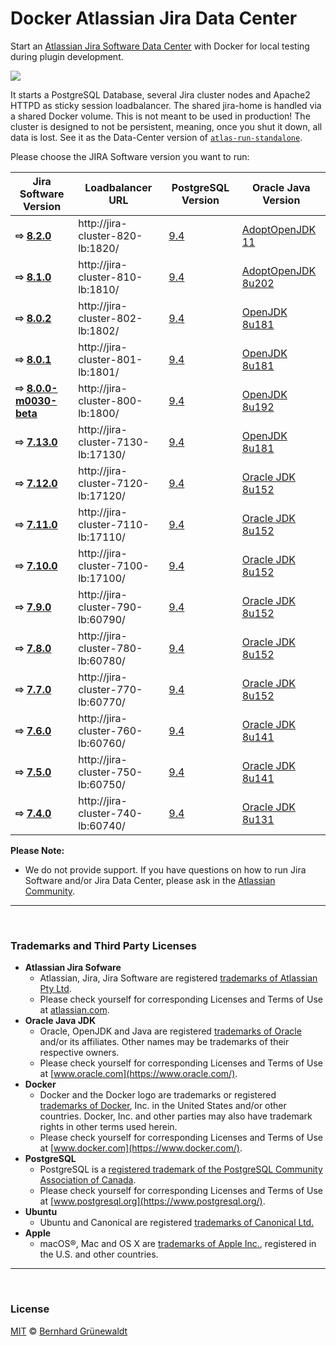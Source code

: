 # Docker Atlassian Jira Data Center

Start an [Atlassian Jira Software Data Center](https://de.atlassian.com/enterprise/data-center) with Docker for local testing during plugin development.

[![](https://codeclou.github.io/docker-atlassian-jira-data-center/img/github-product-logo-docker-atlassian-jira.png)](https://github.com/codeclou/docker-atlassian-jira-data-center)

It starts a PostgreSQL Database, several Jira cluster nodes and Apache2 HTTPD as sticky session loadbalancer. The shared jira-home is handled via a shared Docker volume. This is not meant to be used in production! The cluster is designed to not be persistent, meaning, once you shut it down, all data is lost. See it as the Data-Center version of [`atlas-run-standalone`](https://developer.atlassian.com/docs/developer-tools/working-with-the-sdk/command-reference/atlas-run-standalone).

Please choose the JIRA Software version you want to run:

<!-- | **⇨ [8.3.0-m0003](https://github.com/codeclou/docker-atlassian-jira-data-center/blob/master/8.3.0-m0003)** | http://jira-cluster-820-lb:1830/ | [9.4](https://hub.docker.com/_/postgres/) | [AdoptOpenJDK 11](https://github.com/codeclou/docker-atlassian-base-images/blob/jira-software-8.3.0-m0003/Dockerfile) | -->

|Jira Software Version | Loadbalancer URL | PostgreSQL Version | Oracle Java Version |
|-------------------|--------------------|-----------------|-----------------------|
| **⇨ [8.2.0](https://github.com/codeclou/docker-atlassian-jira-data-center/blob/master/8.2.0)** | http://jira-cluster-820-lb:1820/ | [9.4](https://hub.docker.com/_/postgres/) | [AdoptOpenJDK 11](https://github.com/codeclou/docker-atlassian-base-images/blob/jira-software-8.2.0/Dockerfile) |
| **⇨ [8.1.0](https://github.com/codeclou/docker-atlassian-jira-data-center/blob/master/8.1.0)** | http://jira-cluster-810-lb:1810/ | [9.4](https://hub.docker.com/_/postgres/) | [AdoptOpenJDK 8u202](https://github.com/codeclou/docker-atlassian-base-images/blob/jira-software-8.1.0/Dockerfile) |
| **⇨ [8.0.2](https://github.com/codeclou/docker-atlassian-jira-data-center/blob/master/8.0.2)** | http://jira-cluster-802-lb:1802/ | [9.4](https://hub.docker.com/_/postgres/) | [OpenJDK 8u181](https://github.com/codeclou/docker-atlassian-base-images/blob/jira-software-8.0.2/Dockerfile) |
| **⇨ [8.0.1](https://github.com/codeclou/docker-atlassian-jira-data-center/blob/master/8.0.1)** | http://jira-cluster-801-lb:1801/ | [9.4](https://hub.docker.com/_/postgres/) | [OpenJDK 8u181](https://github.com/codeclou/docker-atlassian-base-images/blob/jira-software-8.0.1/Dockerfile) |
| **⇨ [8.0.0-m0030-beta](https://github.com/codeclou/docker-atlassian-jira-data-center/blob/master/8.0.0-m0030-beta)** | http://jira-cluster-800-lb:1800/ | [9.4](https://hub.docker.com/_/postgres/) | [OpenJDK 8u192](https://github.com/codeclou/docker-atlassian-base-images/blob/jira-software-8.0.0-m0030-beta/Dockerfile) |
| **⇨ [7.13.0](https://github.com/codeclou/docker-atlassian-jira-data-center/blob/master/7.13.0)** | http://jira-cluster-7130-lb:17130/ | [9.4](https://hub.docker.com/_/postgres/) | [OpenJDK 8u181](https://github.com/codeclou/docker-atlassian-base-images/blob/jira-software-7.13.0/Dockerfile) |
| **⇨ [7.12.0](https://github.com/codeclou/docker-atlassian-jira-data-center/blob/master/7.12.0)** | http://jira-cluster-7120-lb:17120/ | [9.4](https://hub.docker.com/_/postgres/) | [Oracle JDK 8u152](https://github.com/codeclou/docker-atlassian-base-images/blob/jira-software-7.12.0/Dockerfile) |
| **⇨ [7.11.0](https://github.com/codeclou/docker-atlassian-jira-data-center/blob/master/7.11.0)** | http://jira-cluster-7110-lb:17110/ | [9.4](https://hub.docker.com/_/postgres/) | [Oracle JDK 8u152](https://github.com/codeclou/docker-atlassian-base-images/blob/jira-software-7.11.0/Dockerfile) |
| **⇨ [7.10.0](https://github.com/codeclou/docker-atlassian-jira-data-center/blob/master/7.10.0)** | http://jira-cluster-7100-lb:17100/ | [9.4](https://hub.docker.com/_/postgres/) | [Oracle JDK 8u152](https://github.com/codeclou/docker-atlassian-base-images/blob/jira-software-7.10.0/Dockerfile) |
| **⇨ [7.9.0](https://github.com/codeclou/docker-atlassian-jira-data-center/blob/master/7.9.0)** | http://jira-cluster-790-lb:60790/ | [9.4](https://hub.docker.com/_/postgres/) | [Oracle JDK 8u152](https://github.com/codeclou/docker-atlassian-base-images/blob/jira-software-7.9.0/Dockerfile) |
| **⇨ [7.8.0](https://github.com/codeclou/docker-atlassian-jira-data-center/blob/master/7.8.0)** | http://jira-cluster-780-lb:60780/ | [9.4](https://hub.docker.com/_/postgres/) | [Oracle JDK 8u152](https://github.com/codeclou/docker-atlassian-base-images/blob/jira-software-7.8.0/Dockerfile) |
| **⇨ [7.7.0](https://github.com/codeclou/docker-atlassian-jira-data-center/blob/master/7.7.0)** | http://jira-cluster-770-lb:60770/ | [9.4](https://hub.docker.com/_/postgres/) | [Oracle JDK 8u152](https://github.com/codeclou/docker-atlassian-base-images/blob/jira-software-7.7.0/Dockerfile) |
| **⇨ [7.6.0](https://github.com/codeclou/docker-atlassian-jira-data-center/blob/master/7.6.0)** | http://jira-cluster-760-lb:60760/ | [9.4](https://hub.docker.com/_/postgres/) | [Oracle JDK 8u141](https://github.com/codeclou/docker-atlassian-base-images/blob/jira-software-7.6.0/Dockerfile) |
| **⇨ [7.5.0](https://github.com/codeclou/docker-atlassian-jira-data-center/blob/master/7.5.0)** | http://jira-cluster-750-lb:60750/ | [9.4](https://hub.docker.com/_/postgres/) | [Oracle JDK 8u141](https://github.com/codeclou/docker-atlassian-base-images/blob/jira-software-7.5.0/Dockerfile) |
| **⇨ [7.4.0](https://github.com/codeclou/docker-atlassian-jira-data-center/blob/master/7.4.0)** | http://jira-cluster-740-lb:60740/ | [9.4](https://hub.docker.com/_/postgres/) | [Oracle JDK 8u131](https://github.com/codeclou/docker-atlassian-base-images/blob/jira-software-7.4.0/Dockerfile) |

**Please Note:**
 * We do not provide support. If you have questions on how to run Jira Software and/or Jira Data Center, please ask in the
[Atlassian Community](https://community.atlassian.com/).

-----

&nbsp;

### Trademarks and Third Party Licenses

 * **Atlassian Jira Sofware**
   * Atlassian, Jira, Jira Software are registered [trademarks of Atlassian Pty Ltd](https://de.atlassian.com/legal/trademark).
   * Please check yourself for corresponding Licenses and Terms of Use at [atlassian.com](https://atlassian.com).
 * **Oracle Java JDK**
   * Oracle, OpenJDK and Java are registered [trademarks of Oracle](https://www.oracle.com/legal/trademarks.html) and/or its affiliates. Other names may be trademarks of their respective owners.
   * Please check yourself for corresponding Licenses and Terms of Use at [www.oracle.com](https://www.oracle.com/).
 * **Docker**
   * Docker and the Docker logo are trademarks or registered [trademarks of Docker](https://www.docker.com/trademark-guidelines), Inc. in the United States and/or other countries. Docker, Inc. and other parties may also have trademark rights in other terms used herein.
   * Please check yourself for corresponding Licenses and Terms of Use at [www.docker.com](https://www.docker.com/).
 * **PostgreSQL**
   * PostgreSQL is a [registered trademark of the PostgreSQL Community Association of Canada](https://wiki.postgresql.org/wiki/Trademark_Policy).
   * Please check yourself for corresponding Licenses and Terms of Use at [www.postgresql.org](https://www.postgresql.org/).
 * **Ubuntu**
   * Ubuntu and Canonical are registered [trademarks of Canonical Ltd.](https://www.ubuntu.com/legal/short-terms)
 * **Apple**
   * macOS®, Mac and OS X are [trademarks of Apple Inc.](http://www.apple.com/legal/intellectual-property/trademark/appletmlist.html), registered in the U.S. and other countries.

-----

&nbsp;

### License

[MIT](https://github.com/codeclou/docker-atlassian-jira-data-center/blob/master/LICENSE) © [Bernhard Grünewaldt](https://github.com/clouless)
